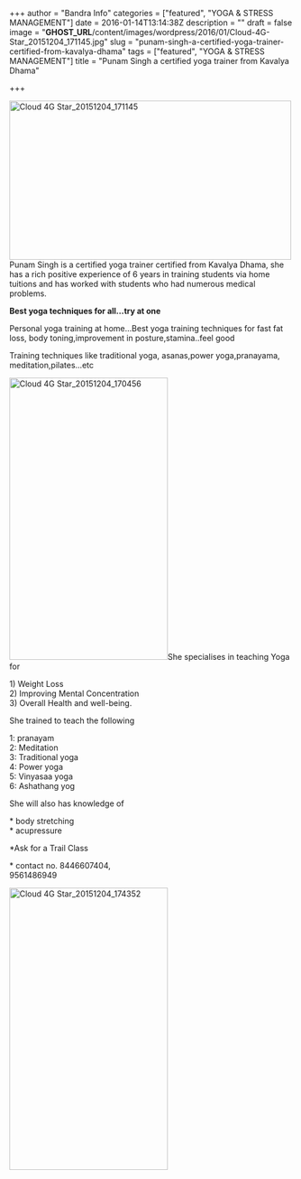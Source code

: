 +++
author = "Bandra Info"
categories = ["featured", "YOGA &amp; STRESS MANAGEMENT"]
date = 2016-01-14T13:14:38Z
description = ""
draft = false
image = "__GHOST_URL__/content/images/wordpress/2016/01/Cloud-4G-Star_20151204_171145.jpg"
slug = "punam-singh-a-certified-yoga-trainer-certified-from-kavalya-dhama"
tags = ["featured", "YOGA &amp; STRESS MANAGEMENT"]
title = "Punam Singh a certified yoga trainer from Kavalya Dhama"

+++


<p><img loading="lazy" class="aligncenter size-medium wp-image-8824" src="https://i1.wp.com/bandra.info/wp-content/uploads/2016/01/Cloud-4G-Star_20151204_171145.jpg?resize=500%2C282&#038;ssl=1" alt="Cloud 4G Star_20151204_171145" width="500" height="282" srcset="https://i1.wp.com/bandra.info/wp-content/uploads/2016/01/Cloud-4G-Star_20151204_171145.jpg?resize=500%2C282&amp;ssl=1 500w, https://i1.wp.com/bandra.info/wp-content/uploads/2016/01/Cloud-4G-Star_20151204_171145.jpg?resize=768%2C432&amp;ssl=1 768w, https://i1.wp.com/bandra.info/wp-content/uploads/2016/01/Cloud-4G-Star_20151204_171145.jpg?w=1000&amp;ssl=1 1000w" sizes="(max-width: 500px) 100vw, 500px" data-recalc-dims="1" />Punam Singh is a certified yoga trainer certified from Kavalya Dhama, she has a rich positive experience of 6 years in training students via home tuitions and has worked with students who had numerous medical problems.</p>
<p><strong>Best yoga techniques for all…try at one</strong></p>
<p>Personal yoga training at home…Best yoga training techniques for fast fat loss, body toning,improvement in posture,stamina..feel good</p>
<p>Training techniques like traditional yoga, asanas,power yoga,pranayama, meditation,pilates…etc</p>
<p><img loading="lazy" class="alignright size-medium wp-image-8825" src="https://i2.wp.com/bandra.info/wp-content/uploads/2016/01/Cloud-4G-Star_20151204_170456.jpg?resize=281%2C500&#038;ssl=1" alt="Cloud 4G Star_20151204_170456" width="281" height="500" srcset="https://i2.wp.com/bandra.info/wp-content/uploads/2016/01/Cloud-4G-Star_20151204_170456.jpg?resize=281%2C500&amp;ssl=1 281w, https://i2.wp.com/bandra.info/wp-content/uploads/2016/01/Cloud-4G-Star_20151204_170456.jpg?resize=768%2C1365&amp;ssl=1 768w, https://i2.wp.com/bandra.info/wp-content/uploads/2016/01/Cloud-4G-Star_20151204_170456.jpg?resize=576%2C1024&amp;ssl=1 576w, https://i2.wp.com/bandra.info/wp-content/uploads/2016/01/Cloud-4G-Star_20151204_170456.jpg?w=800&amp;ssl=1 800w" sizes="(max-width: 281px) 100vw, 281px" data-recalc-dims="1" />She specialises in teaching Yoga for</p>
<p>1) Weight Loss<br />
2) Improving Mental Concentration<br />
3) Overall Health and well-being.</p>
<p>She trained to teach the following</p>
<p>1: pranayam<br />
2: Meditation<br />
3: Traditional yoga<br />
4: Power yoga<br />
5: Vinyasaa yoga<br />
6: Ashathang yog</p>
<p>She will also has knowledge of</p>
<p>* body stretching<br />
* acupressure</p>
<p>*Ask for a Trail Class</p>
<p>* contact no. 8446607404,<br />
9561486949</p>
<p><img loading="lazy" class="aligncenter size-medium wp-image-8852" src="https://i1.wp.com/bandra.info/wp-content/uploads/2016/01/Cloud-4G-Star_20151204_174352.jpg?resize=281%2C500&#038;ssl=1" alt="Cloud 4G Star_20151204_174352" width="281" height="500" srcset="https://i1.wp.com/bandra.info/wp-content/uploads/2016/01/Cloud-4G-Star_20151204_174352.jpg?resize=281%2C500&amp;ssl=1 281w, https://i1.wp.com/bandra.info/wp-content/uploads/2016/01/Cloud-4G-Star_20151204_174352.jpg?resize=768%2C1365&amp;ssl=1 768w, https://i1.wp.com/bandra.info/wp-content/uploads/2016/01/Cloud-4G-Star_20151204_174352.jpg?resize=576%2C1024&amp;ssl=1 576w, https://i1.wp.com/bandra.info/wp-content/uploads/2016/01/Cloud-4G-Star_20151204_174352.jpg?w=800&amp;ssl=1 800w" sizes="(max-width: 281px) 100vw, 281px" data-recalc-dims="1" /></p>



